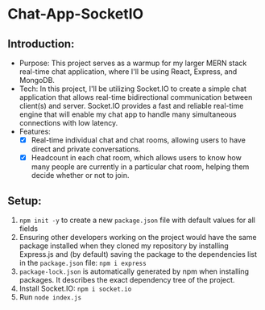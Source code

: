 # Chat-App-SocketIO

## Introduction:

- Purpose: This project serves as a warmup for my larger MERN stack real-time chat application, where I'll be using React, Express, and MongoDB.
- Tech: In this project, I'll be utilizing Socket.IO to create a simple chat application that allows real-time bidirectional communication between client(s) and server. Socket.IO provides a fast and reliable real-time engine that will enable my chat app to handle many simultaneous connections with low latency.
- Features:
  - [x] Real-time individual chat and chat rooms, allowing users to have direct and private conversations.
  - [x] Headcount in each chat room, which allows users to know how many people are currently in a particular chat room, helping them decide whether or not to join.

## Setup:

1. `npm init -y` to create a new `package.json` file with default values for all fields
2. Ensuring other developers working on the project would have the same package installed when they cloned my repository by installing Express.js and (by default) saving the package to the dependencies list in the `package.json` file: `npm i express`
3. `package-lock.json` is automatically generated by npm when installing packages. It describes the exact dependency tree of the project.
4. Install Socket.IO: `npm i socket.io`
5. Run `node index.js`
